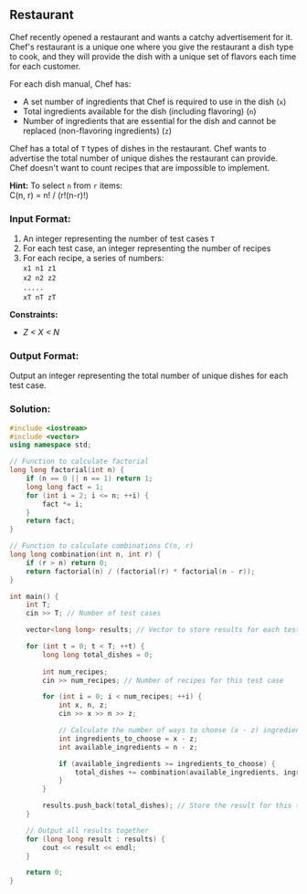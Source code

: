 ## **Restaurant**

Chef recently opened a restaurant and wants a catchy advertisement for it. Chef's restaurant is a unique one where you give the restaurant a dish type to cook, and they will provide the dish with a unique set of flavors each time for each customer. 

For each dish manual, Chef has:
- A set number of ingredients that Chef is required to use in the dish (`x`)
- Total ingredients available for the dish (including flavoring) (`n`)
- Number of ingredients that are essential for the dish and cannot be replaced (non-flavoring ingredients) (`z`)

Chef has a total of `T` types of dishes in the restaurant. Chef wants to advertise the total number of unique dishes the restaurant can provide. Chef doesn't want to count recipes that are impossible to implement.

**Hint:** To select `n` from `r` items:  
C(n, r) = n! / (r!(n-r)!)

### **Input Format**:
1. An integer representing the number of test cases `T`
2. For each test case, an integer representing the number of recipes
3. For each recipe, a series of numbers:\
    `x1 n1 z1`\
    `x2 n2 z2`\
    `.....`\
    `xT nT zT`

**Constraints:**
- _Z < X < N_

### **Output Format**:
Output an integer representing the total number of unique dishes for each test case.

### **Solution**:

```cpp
#include <iostream>
#include <vector>
using namespace std;

// Function to calculate factorial
long long factorial(int n) {
    if (n == 0 || n == 1) return 1;
    long long fact = 1;
    for (int i = 2; i <= n; ++i) {
        fact *= i;
    }
    return fact;
}

// Function to calculate combinations C(n, r)
long long combination(int n, int r) {
    if (r > n) return 0;  
    return factorial(n) / (factorial(r) * factorial(n - r));
}

int main() {
    int T;
    cin >> T; // Number of test cases

    vector<long long> results; // Vector to store results for each test case

    for (int t = 0; t < T; ++t) {
        long long total_dishes = 0;
        
        int num_recipes;
        cin >> num_recipes; // Number of recipes for this test case

        for (int i = 0; i < num_recipes; ++i) {
            int x, n, z;
            cin >> x >> n >> z;

            // Calculate the number of ways to choose (x - z) ingredients from (n - z) available ones
            int ingredients_to_choose = x - z;
            int available_ingredients = n - z;

            if (available_ingredients >= ingredients_to_choose) {
                total_dishes += combination(available_ingredients, ingredients_to_choose);
            }
        }

        results.push_back(total_dishes); // Store the result for this test case
    }

    // Output all results together
    for (long long result : results) {
        cout << result << endl;
    }

    return 0;
}

```
